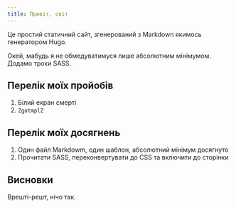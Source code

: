 ```yaml
---
title: Привіт, світ
---
```


Це простий статичний сайт, згенерований з Markdown якимось генератором Hugo.

Окей, мабудь я не обмедуватимуся лише абсолютним мінімумом.
Додамо трохи SASS.


Перелік моїх пройобів
---------------------

 1. Білий екран смерті
 2. `ZgotmplZ`


Перелік моїх досягнень
----------------------

 1. Один файл Markdowm, один шаблон, абсолютний мінімум досягнуто
 2. Прочитати SASS, переконвертувати до CSS та включити до сторінки


Висновки
--------

Врешті-решт, нічо так.
